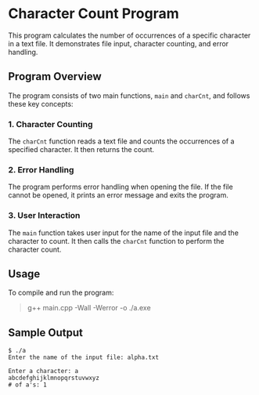 # Character Count Program

This program calculates the number of occurrences of a specific character in a text file. It demonstrates file input, character counting, and error handling.

## Program Overview

The program consists of two main functions, `main` and `charCnt`, and follows these key concepts:

### 1. Character Counting

The `charCnt` function reads a text file and counts the occurrences of a specified character. It then returns the count.

### 2. Error Handling

The program performs error handling when opening the file. If the file cannot be opened, it prints an error message and exits the program.

### 3. User Interaction

The `main` function takes user input for the name of the input file and the character to count. It then calls the `charCnt` function to perform the character count.

## Usage

To compile and run the program:

>	g++ main.cpp -Wall -Werror -o ./a.exe

## Sample Output
```
$ ./a
Enter the name of the input file: alpha.txt

Enter a character: a
abcdefghijklmnopqrstuvwxyz
# of a's: 1
```
